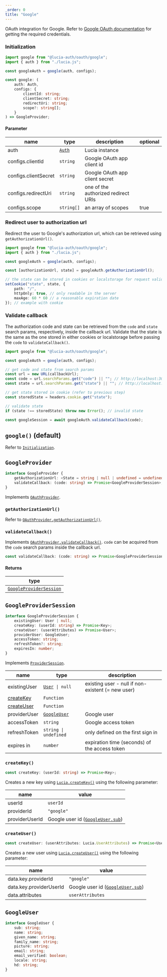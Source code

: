 ```yaml
---
_order: 0
title: "Google"
---
```


OAuth integration for Google. Refer to [Google OAuth documentation](https://developers.google.com/identity/protocols/oauth2/web-server#httprests) for getting the required credentials.

### Initialization

```ts
import google from "@lucia-auth/oauth/google";
import { auth } from "./lucia.js";

const googleAuth = google(auth, configs);
```

```ts
const google: (
	auth: Auth,
	configs: {
		clientId: string;
		clientSecret: string;
		redirectUri: string;
		scope?: string[];
	}
) => GoogleProvider;
```

#### Parameter

| name                 | type                                        | description                         | optional |
| -------------------- | ------------------------------------------- | ----------------------------------- | -------- |
| auth                 | [`Auth`](/reference/types/lucia-types#auth) | Lucia instance                      |          |
| configs.clientId     | `string`                                    | Google OAuth app client id          |          |
| configs.clientSecret | `string`                                    | Google OAuth app client secret      |          |
| configs.redirectUri  | `string`                                    | one of the authorized redirect URIs |          |
| configs.scope        | `string[]`                                  | an array of scopes                  | true     |

### Redirect user to authorization url

Redirect the user to Google's authorization url, which can be retrieved using `getAuthorizationUrl()`.

```ts
import google from "@lucia-auth/oauth/google";
import { auth } from "./lucia.js";

const googleAuth = google(auth, configs);

const [authorizationUrl, state] = googleAuth.getAuthorizationUrl();

// the state can be stored in cookies or localstorage for request validation on callback
setCookie("state", state, {
	path: "/",
	httpOnly: true, // only readable in the server
	maxAge: 60 * 60 // a reasonable expiration date
}); // example with cookie
```

### Validate callback

The authorization code and state can be retrieved from the `code` and `state` search params, respectively, inside the callback url. Validate that the state is the same as the one stored in either cookies or localstorage before passing the `code` to `validateCallback()`.

```ts
import google from "@lucia-auth/oauth/google";

const googleAuth = google(auth, configs);

// get code and state from search params
const url = new URL(callbackUrl);
const code = url.searchParams.get("code") || ""; // http://localhost:3000/api/google?code=abc&state=efg => abc
const state = url.searchParams.get("state") || ""; // http://localhost:3000/api/google?code=abc&state=efg => efg

// get state stored in cookie (refer to previous step)
const storedState = headers.cookie.get("state");

// validate state
if (state !== storedState) throw new Error(); // invalid state

const googleSession = await googleAuth.validateCallback(code);
```

## `google()` (default)

Refer to [`Initialization`](/oauth/providers/google#initialization).

## `GoogleProvider`

```ts
interface GoogleProvider {
	getAuthorizationUrl: <State = string | null | undefined = undefined>(state?: State) => State extends null ? [url: string] : [url: string, state: string]
	validateCallback: (code: string) => Promise<GoogleProviderSession>;
}
```

Implements [`OAuthProvider`](/oauth/reference/api-reference#oauthprovider).

### `getAuthorizationUrl()`

Refer to [`OAuthProvider.getAuthorizationUrl()`](/oauth/reference/api-reference#getauthorizationurl).

### `validateCallback()`

Implements [`OAuthProvider.validateCallback()`](/oauth/reference/api-reference#getauthorizationurl). `code` can be acquired from the `code` search params inside the callback url.

```ts
const validateCallback: (code: string) => Promise<GoogleProviderSession>;
```

#### Returns

| type                                                                     |
| ------------------------------------------------------------------------ |
| [`GoogleProviderSession`](/oauth/providers/google#googleprovidersession) |

## `GoogleProviderSession`

```ts
interface GoogleProviderSession {
	existingUser: User | null;
	createKey: (userId: string) => Promise<Key>;
	createUser: (userAttributes) => Promise<User>;
	providerUser: GoogleUser;
	accessToken: string;
	refreshToken?: string;
	expiresIn: number;
}
```

Implements [`ProviderSession`](/oauth/reference/api-reference#providersession).

| name                                             | type                                                  | description                                       |
| ------------------------------------------------ | ----------------------------------------------------- | ------------------------------------------------- |
| existingUser                                     | [`User`](/reference/types/lucia-types#user)` \| null` | existing user - null if non-existent (= new user) |
| [createKey](/oauth/providers/google#createkey)   | `Function`                                            |                                                   |
| [createUser](/oauth/providers/google#createuser) | `Function`                                            |                                                   |
| providerUser                                     | [`GoogleUser`](/oauth/providers/google#googleuser)    | Google user                                       |
| accessToken                                      | `string`                                              | Google access token                               |
| refreshToken                                     | `string \| undefined`                                 | only defined on the first sign in                 |
| expires in                                       | `number`                                              | expiration time (seconds) of the access token     |

### `createKey()`

```ts
const createKey: (userId: string) => Promise<Key>;
```

Creates a new key using [`Lucia.createKey()`](/reference/api/server-api#createkey) using the following parameter:

| name           | value                                                                   |
| -------------- | ----------------------------------------------------------------------- |
| userId         | `userId`                                                                |
| providerId     | `"google"`                                                              |
| providerUserId | Google user id ([`GoogleUser.sub`](/oauth/providers/google#googleuser)) |

### `createUser()`

```ts
const createUser: (userAttributes: Lucia.UserAttributes) => Promise<User>;
```

Creates a new user using [`Lucia.createUser()`](/reference/api/server-api#createuser) using the following parameter:

| name                    | value                                                                   |
| ----------------------- | ----------------------------------------------------------------------- |
| data.key.providerId     | `"google"`                                                              |
| data.key.providerUserId | Google user id ([`GoogleUser.sub`](/oauth/providers/google#googleuser)) |
| data.attributes         | `userAttributes`                                                        |

## `GoogleUser`

```ts
interface GoogleUser {
	sub: string;
	name: string;
	given_name: string;
	family_name: string;
	picture: string;
	email: string;
	email_verified: boolean;
	locale: string;
	hd: string;
}
```

